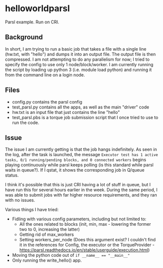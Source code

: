 # helloworldparsl
Parsl example. Run on CRI.

## Background
In short, I am trying to run a basic job that takes a file with a single line (hw.txt, with "hello") and dumps it into an output file. The output file is then compressed. 
I am not attempting to do any parallelism for now; I tried to specify the config to use only 1 node/block/worker. I am currently running the script by loading up python 3 (i.e. module load python) and running it from the command line on a login node.  

## Files
* config.py contains the parsl config
* test_parsl.py contains all the apps, as well as the main "driver" code
* hw.txt is an input file that just contains the line "hello"
* test_parsl.pbs is a torque job submission script that I once tried to use to run the code.
 
## Issue
The issue I am currently getting is that the job hangs indefinitely. As seen in the log, after the task is launched, the message `Executor test has 1 active tasks, 0/1 running/pending blocks, and 0 connected workers` begins playing continuously while parsl keeps polling (is this standard while parsl waits in queue?). If I qstat, it shows the corresponding job in Q/queue status.  
  
I think it's possible that this is just CRI having a lot of stuff in queue, but I have run this for several hours earlier in the week. During the same period, I was able to submit jobs with far higher resource requirements, and they ran with no issues.
  
Various things I have tried:
* Fidling with various config parameters, including but not limited to:
  + All the ones related to blocks (init, min, max - lowering the former two to 0, increasing the latter) 
  + Getting rid of max_workers
  + Setting workers_per_node (Does this argument exist? I couldn't find it in the references for Config, the executor or the TorqueProvider - https://parsl.readthedocs.io/en/stable/userguide/execution.html)
* Moving the python code out of `if __name__ == "__main__"`
* Only running the write_hello() app.
